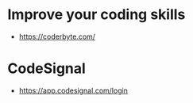 # Improve your coding skills
- https://coderbyte.com/

# CodeSignal
- https://app.codesignal.com/login